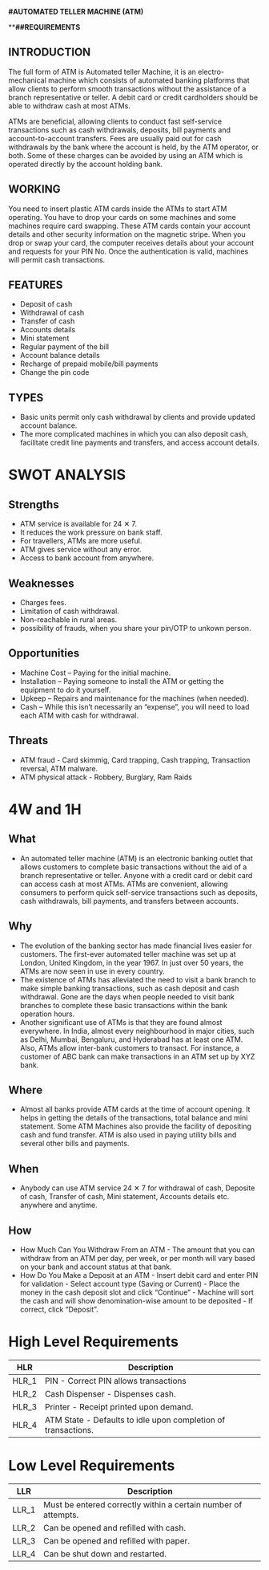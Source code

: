 **#AUTOMATED TELLER MACHINE (ATM)**

****##REQUIREMENTS**

## INTRODUCTION
The full form of ATM is Automated teller Machine, it is an electro-mechanical machine which consists of automated banking platforms that allow clients to perform smooth transactions without the assistance of a branch representative or teller. A debit card or credit cardholders should be able to withdraw cash at most ATMs.

ATMs are beneficial, allowing clients to conduct fast self-service transactions such as cash withdrawals, deposits, bill payments and account-to-account transfers. Fees are usually paid out for cash withdrawals by the bank where the account is held, by the ATM operator, or both. Some of these charges can be avoided by using an ATM which is operated directly by the account holding bank.

## WORKING 
You need to insert plastic ATM cards inside the ATMs to start ATM operating. You have to drop your cards on some machines and some machines require card swapping. These ATM cards contain your account details and other security information on the magnetic stripe. When you drop or swap your card, the computer receives details about your account and requests for your PIN No. Once the authentication is valid, machines will permit cash transactions.

## FEATURES
- Deposit of cash
- Withdrawal of cash
- Transfer of cash
- Accounts details
- Mini statement
- Regular payment of the bill
- Account balance details
- Recharge of prepaid mobile/bill payments
- Change the pin code

## TYPES
- Basic units permit only cash withdrawal by clients and provide updated account balance.
- The more complicated machines in which you can also deposit cash, facilitate credit line payments and transfers, and access account details.

# SWOT ANALYSIS

## Strengths
- ATM service is available for 24 ✕ 7.
- It reduces the work pressure on bank staff.
- For travellers, ATMs are more useful.
- ATM gives service without any error.
- Access to bank account from anywhere.
 
## Weaknesses
- Charges fees.
- Limitation of cash withdrawal.
- Non-reachable in rural areas.
- possibility of frauds, when you share your pin/OTP to unkown person.

## Opportunities
- Machine Cost – Paying for the initial machine.
- Installation – Paying someone to install the ATM or getting the equipment to do it yourself.
- Upkeep – Repairs and maintenance for the machines (when needed).
- Cash – While this isn’t necessarily an “expense”, you will need to load each ATM with cash for withdrawal.

## Threats
- ATM fraud - Card skimmig, Card trapping, Cash trapping, Transaction reversal, ATM malware.
- ATM physical attack - Robbery, Burglary, Ram Raids


# 4W and 1H

## What
- An automated teller machine (ATM) is an electronic banking outlet that allows customers to complete basic transactions without the aid of a branch representative or teller. Anyone with a credit card or debit card can access cash at most ATMs.
ATMs are convenient, allowing consumers to perform quick self-service transactions such as deposits, cash withdrawals, bill payments, and transfers between accounts.

## Why
- The evolution of the banking sector has made financial lives easier for customers. The first-ever automated teller machine was set up at London, United Kingdom, in the year     1967. In just over 50 years, the ATMs are now seen in use in every country.
- The existence of ATMs has alleviated the need to visit a bank branch to make simple banking transactions, such as cash deposit and cash withdrawal. Gone are the days when       people needed to visit bank branches to complete these basic transactions within the bank operation hours.
- Another significant use of ATMs is that they are found almost everywhere. In India, almost every neighbourhood in major cities, such as Delhi, Mumbai, Bengaluru, and Hyderabad   has at least one ATM. Also, ATMs allow inter-bank customers to transact. For instance, a customer of ABC bank can make transactions in an ATM set up by XYZ bank.

## Where
- Almost all banks provide ATM cards at the time of account opening. It helps in getting the details of the transactions, total balance and mini statement. Some ATM Machines       also provide the facility of depositing cash and fund transfer. ATM is also used in paying utility bills and several other bills and payments.

## When
- Anybody can use ATM service 24 ✕ 7 for withdrawal of cash, Deposite of cash, Transfer of cash, Mini statement, Accounts details etc. anywhere and anytime.
 
## How
- How Much Can You Withdraw From an ATM - The amount that you can withdraw from an ATM per day, per week, or per month will vary based on your bank and account status at that bank.
- How Do You Make a Deposit at an ATM - Insert debit card and enter PIN for validation - Select account type (Saving or Current) - Place the money in the cash deposit slot and click “Continue” - Machine will sort the cash and will show denomination-wise amount to be deposited - If correct, click “Deposit”.

# High Level Requirements
|HLR|     Description  |
|------|  --------------|
|HLR_1|   PIN - Correct PIN allows transactions
|HLR_2|   Cash Dispenser - Dispenses cash.
|HLR_3|   Printer - Receipt printed upon demand.
|HLR_4|   ATM State - Defaults to idle upon completion of transactions.
            
# Low Level Requirements
|LLR|     Description |
|------|  ------------|
|LLR_1|   Must be entered correctly within a certain number of attempts.
|LLR_2|   Can be opened and refilled with cash.
|LLR_3|   Can be opened and refilled with paper.
|LLR_4|   Can be shut down and restarted.          

